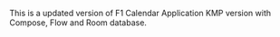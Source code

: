 This is a updated version of F1 Calendar Application KMP version with Compose, Flow and Room database. 
